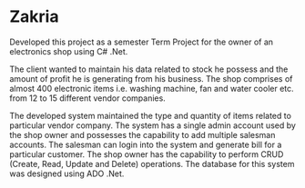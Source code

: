 # Zakria
Developed this project as a semester Term Project for the owner of an electronics shop using C# .Net. 

The client wanted to maintain his data related to stock he possess and the amount of profit he is generating from his business. The shop comprises of almost 400 electronic items i.e. washing machine, fan and water cooler etc. from 12 to 15 different vendor companies. 

The developed system maintained the type and quantity of items related to particular vendor company. The system has a single admin account used by the shop owner and possesses the capability to add multiple salesman accounts. The salesman can login into the system and generate bill for a particular customer. The shop owner has the capability to perform CRUD (Create, Read, Update and Delete) operations. The database for this system was designed using ADO .Net.

